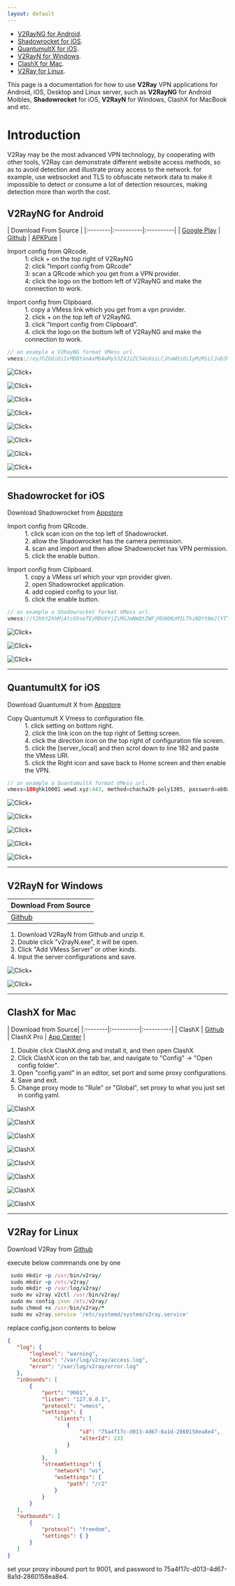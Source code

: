 ```yaml
---
layout: default
---
```


* [V2RayNG for Android](#v2rayng-for-android). 
* [Shadowrocket for iOS](#shadowrocket-for-ios). 
* [QuantumultX for iOS](#quantumultx-for-ios). 
* [V2RayN for Windows](#v2rayn-for-windows). 
* [ClashX for Mac](#clashx-for-mac). 
* [V2Ray for Linux](#v2ray-for-linux). 


This page is a documentation for how to use **V2Ray** VPN applications for Android, iOS, Desktop and Linux server, such as **V2RayNG** for Android Moibles, **Shadowrocket** for iOS, **V2RayN** for Windows, ClashX for MacBook and etc.


# Introduction

V2Ray may be the most advanced VPN technology, by cooperating with other tools, V2Ray can demonstrate different website access methods, so as to avoid detection and illustrate proxy access to the network. for example, use websocket and TLS to obfuscate network data to make it impossible to detect or consume a lot of detection resources, making detection more than worth the cost.  


  
## V2RayNG for Android

| Download From Source |
|:--------|:----------|:----------|
| [Google Play](https://play.google.com/store/apps/details?id=com.v2ray.ang)  | [Github](https://github.com/2dust/v2rayNG/releases/download/1.7.16/v2rayNG_1.7.16_x86_64.apk) | [APKPure](https://apkpure.com/v2rayng/com.v2ray.ang)  |

<dl>
  <dt>Import config from QRcode.</dt>
  <dd>1: click + on the top right of V2RayNG</dd>
  <dd>2: click "Import config from QRcode"</dd>
  <dd>3: scan a QRcode which you get from a VPN provider.</dd>
  <dd>4: click the logo on the bottom left of V2RayNG and make the connection to work.</dd>
</dl>


<dl>
  <dt>Import config from Clipboard.</dt>
  <dd>1. copy a VMess link which you get from a vpn provider.</dd>
  <dd>2. click + on the top left of V2RayNG.</dd>
  <dd>3. click "Import config from Clipboard".</dd>
  <dd>4. click the logo on the bottom left of V2RayNG and make the connection to work.</dd>
</dl>  

```js
// an example a V2RayNG format VMess url.
vmess://eyJhZGQiOiIxMDBtanAxMDAwMy53ZXJzZC54eXoiLCJhaWQiOiIyMzMiLCJob3N0IjoiMTAwbWpwMTAwMDMud2Vyc2QueHl6IiwiaWQiOiI2MGExN2NiOS0wODVjLTRkYTgtYTAzNS1jZDkyZmI4MzdmMTciLCJuZXQiOiJ3cyIsInBhdGgiOiJyMiIsInBvcnQiOiI0NDMiLCJwcyI6IlYyUkFZUSIsInNjeSI6ImNoYWNoYTIwLXBvbHkxMzA1Iiwic25pIjoiMTAwbWpwMTAwMDMud2Vyc2QueHl6IiwidGxzIjoidGxzIiwidHlwZSI6IiIsInYiOiIyIn0=
```

 ![Click+](assets/images/v2rayng-addqr-1.png)

 ![Click+](assets/images/v2rayng-addqr-2.png)

 ![Click+](assets/images/v2rayng-addqr-3.png)

 ![Click+](assets/images/v2rayng-addqr-4.png)

 ![Click+](assets/images/v2rayng-addqr-5.png)

 ![Click+](assets/images/v2rayng-addqr-6.png)

 ![Click+](assets/images/v2rayng-addqr-7.png)

 ![Click+](assets/images/v2rayng-manual-8.png)

* * *
 

## Shadowrocket for iOS

Download Shadowrocket from [Appstore](https://apps.apple.com/us/app/shadowrocket/id932747118)

<dl>
  <dt>Import config from QRcode.</dt>
  <dd>1. click scan icon on the top left of Shadowrocket.</dd>
  <dd>2. allow the Shadowrocket has the camera permission.</dd>
  <dd>4. scan and import and then allow Shadowrocket has VPN permission.</dd>
  <dd>5. click the enable button.</dd>
</dl> 

<dl>
  <dt>Import config from Clipboard.</dt>
  <dd>1. copy a VMess url which your vpn provider given.</dd>
  <dd>2. open Shadowrocket application.</dd>
  <dd>4. add copied config to your list.</dd>
  <dd>5. click the enable button.</dd>
</dl> 

```js
// an example a Shadowrocket format VMess url.
vmess://Y2hhY2hhMjAtcG9seTEzMDU6YjZiMGJmNWQtZWFjMS00NzM1LThiNDYtNmJlYTYwZTEwZmQwQDEwMGdoazEwMDAxLndlcnNkLnh5ejo0NDM=?remarks=R2VPN&obfsParam=%7B%22Host%22:%22100ghk10101.wgwsd.xyz%22%7D&path=/r2&obfs=websocket&tls=1&peer=100ghk10101.wgwsd.xyz&mux=1&alterId=233
```
 
 ![Click+](assets/images/shadowrocket-1.jpg)

 ![Click+](assets/images/shadowrocket-2.jpg)

 ![Click+](assets/images/shadowrocket-3.png)

 ***



## QuantumultX for iOS

Download Quantumult X from [Appstore](https://apps.apple.com/app/quantumult-x/id1443988620)

<dl>
  <dt>Copy Quantumult X Vmess to configuration file.</dt>
  <dd>1. click setting on bottom right.</dd>
  <dd>2. click the link icon on the top right of Setting screen.</dd>
  <dd>4. click the direction icon on the top right of configuration file screen.</dd>
  <dd>5. click the [server_local] and then scrol down to line 182 and paste the VMess URI.</dd>
  <dd>5. click the Right icon and save back to Home screen and then enable the VPN.</dd>
</dl> 


```php
// an example a QuantumultX format VMess url.
vmess=100ghk10001.wewd.xyz:443, method=chacha20-poly1305, password=ab0afc33-4df5-44a8-ac27-e96c888514a8, obfs=wss, obfs-host=100ghk10001.werwe.xyz, obfs-uri=/r2, tls13=true, fast-open=false, udp-relay=false, tag=R2VPN
```
 
 ![Click+](assets/images/quantumultx-en-1.jpg)

 ![Click+](assets/images/quantumultx-en-2.jpg)

 ![Click+](assets/images/quantumultx-en-3.jpg)

 ![Click+](assets/images/quantumultx-en-4.jpg)

 ![Click+](assets/images/quantumultx-en-5.jpg)

 ***


## V2RayN for Windows

| Download From Source |
|:--------| 
| [Github](https://github.com/2dust/v2rayN/releases/download/5.29/v2rayN-Core.zip) |  

1. Download V2RayN from Github and unzip it.
2. Double click "v2rayN.exe", it will be open.
3. Click "Add VMess Server" or other kinds.
4. Input the server configurations and save.

 ![Click+](assets/images/v2rayn-1.jpg)

 ![Click+](assets/images/v2rayn-2.jpg)

 ***

## ClashX for Mac

| Download from Source|
|:--------|:----------|:----------|
| ClashX | [Github](https://github.com/yichengchen/clashX/releases/download/1.94.0/ClashX.dmg) |  ClashX Pro |  [App Center](https://install.appcenter.ms/users/clashx/apps/clashx-pro/distribution_groups/public)  |  

1. Double click ClashX.dmg and install it, and then open ClashX
2. Click ClashX icon on the tab bar, and navigate to "Config" -> "Open config folder".
3. Open "config.yaml" in an editor, set port and some proxy configurations.
4. Save and exit.
5. Change proxy mode to "Rule" or "Global", set proxy to what you just set in config.yaml.

 ![ClashX](assets/images/clashx-1.jpg) 

 ![ClashX](assets/images/clashx-2.jpg)

 ![ClashX](assets/images/clashx-3.png)

 ![ClashX](assets/images/clashx-4.jpg) 

 ![ClashX](assets/images/clashx-5.jpg)

 ![ClashX](assets/images/clashx-6.png)

 ![ClashX](assets/images/clashx-7.jpg) 

 ![ClashX](assets/images/clashx-8.jpg) 

 ***

## V2Ray for Linux

Download V2Ray from [Github](https://github.com/v2fly/v2ray-core/releases)

<dl>
<dt>execute below commnands one by one</dt>
</dl>

 ```ruby
  sudo mkdir -p /usr/bin/v2ray/
  sudo mkdir -p /etc/v2ray/
  sudo mkdir -p /var/log/v2ray/
  sudo mv v2ray v2ctl /usr/bin/v2ray/
  sudo mv config.json /etc/v2ray/
  sudo chmod +x /usr/bin/v2ray/*
  sudo mv v2ray.service '/etc/systemd/system/v2ray.service'
```

<dl>
<dt>replace config.json contents to below</dt>
</dl>

 ```json
{
    "log": {
        "loglevel": "warning",
        "access": "/var/log/v2ray/access.log",
        "error": "/var/log/v2ray/error.log"
    },
    "inbounds": [
        {
            "port": "9001",
            "listen": "127.0.0.1",
            "protocol": "vmess",
            "settings": {
                "clients": [
                    {
                        "id": "75a4f17c-d013-4d67-8a1d-2860158ea8e4",
                        "alterId": 233
                    } 
                ]
            },
            "streamSettings": {
                "network": "ws",
                "wsSettings": {
                    "path": "/r2"
                }
            }
        } 
    ],
    "outbounds": [
        {
            "protocol": "freedom",
            "settings": { }
        }
    ]
}
```
 
 <dl>
<dt>set your proxy inbound port to 9001, and password to 75a4f17c-d013-4d67-8a1d-2860158ea8e4.</dt>
</dl>

